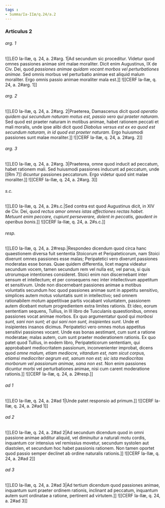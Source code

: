 ```yaml
---
tags : 
- Summa/Ia-IIæ/q.24/a.2
---
```


### Articulus 2

###### arg. 1
![[LEO Ia-IIæ, q. 24, a. 2#arg. 1|Ad secundum sic proceditur. Videtur quod omnes passiones animae sint malae moraliter. Dicit enim Augustinus, IX de Civ. Dei, quod *passiones animae quidam vocant morbos vel perturbationes animae*. Sed omnis morbus vel perturbatio animae est aliquid malum moraliter. Ergo omnis passio animae moraliter mala est.]]
![[CERF Ia-IIæ, q. 24, a. 2#arg. 1]]

###### arg. 2
![[LEO Ia-IIæ, q. 24, a. 2#arg. 2|Praeterea, Damascenus dicit quod *operatio quidem qui secundum naturam motus est, passio vero qui praeter naturam*. Sed quod est praeter naturam in motibus animae, habet rationem peccati et mali moralis, unde ipse alibi dicit quod *Diabolus versus est ex eo quod est secundum naturam, in id quod est praeter naturam*. Ergo huiusmodi passiones sunt malae moraliter.]]
![[CERF Ia-IIæ, q. 24, a. 2#arg. 2]]

###### arg. 3
![[LEO Ia-IIæ, q. 24, a. 2#arg. 3|Praeterea, omne quod inducit ad peccatum, habet rationem mali. Sed huiusmodi passiones inducunt ad peccatum, unde [[Rm 7]] dicuntur passiones peccatorum. Ergo videtur quod sint malae moraliter.]]
![[CERF Ia-IIæ, q. 24, a. 2#arg. 3]]

###### s.c.
![[LEO Ia-IIæ, q. 24, a. 2#s.c.|Sed contra est quod Augustinus dicit, in XIV de Civ. Dei, quod *rectus amor omnes istas affectiones rectas habet. Metuunt enim peccare, cupiunt perseverare, dolent in peccatis, gaudent in operibus bonis*.]]
![[CERF Ia-IIæ, q. 24, a. 2#s.c.]]

###### resp.
![[LEO Ia-IIæ, q. 24, a. 2#resp.|Respondeo dicendum quod circa hanc quaestionem diversa fuit sententia Stoicorum et Peripateticorum, nam Stoici dixerunt omnes passiones esse malas; Peripatetici vero dixerunt passiones moderatas esse bonas. Quae quidem differentia, licet magna videatur secundum vocem, tamen secundum rem vel nulla est, vel parva, si quis utrorumque intentiones consideret. Stoici enim non discernebant inter sensum et intellectum; et per consequens nec inter intellectivum appetitum et sensitivum. Unde non discernebant passiones animae a motibus voluntatis secundum hoc quod passiones animae sunt in appetitu sensitivo, simplices autem motus voluntatis sunt in intellectivo; sed omnem rationabilem motum appetitivae partis vocabant voluntatem, passionem autem dicebant motum progredientem extra limites rationis. Et ideo, eorum sententiam sequens, Tullius, in III libro de Tusculanis quaestionibus, omnes passiones vocat animae morbos. Ex quo argumentatur quod qui *morbosi sunt, sani non sunt; et qui sani non sunt, insipientes sunt*. Unde et insipientes insanos dicimus. Peripatetici vero omnes motus appetitus sensitivi passiones vocant. Unde eas bonas aestimant, cum sunt a ratione moderatae; malas autem, cum sunt praeter moderationem rationis. Ex quo patet quod Tullius, in eodem libro, Peripateticorum sententiam, qui approbabant mediocritatem passionum, inconvenienter improbat, dicens quod *omne malum, etiam mediocre, vitandum est, nam sicut corpus, etiamsi mediocriter aegrum est, sanum non est; sic ista mediocritas morborum vel passionum animae, sana non est*. Non enim passiones dicuntur morbi vel perturbationes animae, nisi cum carent moderatione rationis.]]
![[CERF Ia-IIæ, q. 24, a. 2#resp.]]

###### ad 1
![[LEO Ia-IIæ, q. 24, a. 2#ad 1|Unde patet responsio ad primum.]]
![[CERF Ia-IIæ, q. 24, a. 2#ad 1]]

###### ad 2
![[LEO Ia-IIæ, q. 24, a. 2#ad 2|Ad secundum dicendum quod in omni passione animae additur aliquid, vel diminuitur a naturali motu cordis, inquantum cor intensius vel remissius movetur, secundum systolen aut diastolen, et secundum hoc habet passionis rationem. Non tamen oportet quod passio semper declinet ab ordine naturalis rationis.]]
![[CERF Ia-IIæ, q. 24, a. 2#ad 2]]

###### ad 3
![[LEO Ia-IIæ, q. 24, a. 2#ad 3|Ad tertium dicendum quod passiones animae, inquantum sunt praeter ordinem rationis, inclinant ad peccatum, inquantum autem sunt ordinatae a ratione, pertinent ad virtutem.]]
![[CERF Ia-IIæ, q. 24, a. 2#ad 3]]

